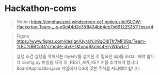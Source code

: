 # Hackathon-coms

> Notion
https://emphasized-windscreen-ce1.notion.site/GLOW-Hackerton-Team-_-s-e0d44d2e351f434bb4cb7b6912252511?pvs=4

> Figma
https://www.figma.com/design/UyraYLlr9gOibTfr7MF08z/Team-%EC%BB%B4's?node-id=0-1&t=ng8Xrmc4HryWbwLj-1

> 실행 조건
실행을 위해서는 myenv를 설치한 후 필요한 pip를 install 해야 합니다
config.py 파일을 제작 후, REST_API_KEY 키를 추가해야 합니다
BoardApplication.java 파일에서 OS에 맞는 주석을 처리해야 합니다
